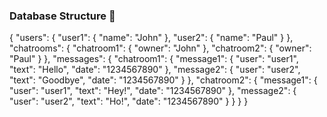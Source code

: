 ### Database Structure :floppy_disk:

{
    "users": {
        "user1": {
            "name": "John"
        },
        "user2": {
            "name": "Paul"
        }
    },
    "chatrooms": {
        "chatroom1": {
            "owner": "John"
        },
        "chatroom2": {
            "owner": "Paul"
        }
    },
    "messages": {
        "chatroom1": {
            "message1": {
                "user": "user1",
                "text": "Hello",
                "date": "1234567890"
            }, 
            "message2": {
                "user": "user2",
                "text": "Goodbye",
                "date": "1234567890"
            }
        },
        "chatroom2": {
            "message1": {
                "user": "user1",
                "text": "Hey!",
                "date": "1234567890"
            }, 
            "message2": {
                "user": "user2",
                "text": "Ho!",
                "date": "1234567890"
            }
        }
    }
}